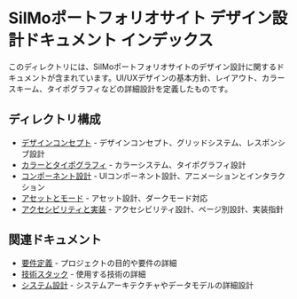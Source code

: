 # SilMoポートフォリオサイト デザイン設計ドキュメント インデックス

このディレクトリには、SilMoポートフォリオサイトのデザイン設計に関するドキュメントが含まれています。UI/UXデザインの基本方針、レイアウト、カラースキーム、タイポグラフィなどの詳細設計を定義したものです。

## ディレクトリ構成

- [デザインコンセプト](./デザインコンセプト.md) - デザインコンセプト、グリッドシステム、レスポンシブ設計
- [カラーとタイポグラフィ](./カラーとタイポグラフィ.md) - カラーシステム、タイポグラフィ設計
- [コンポーネント設計](./コンポーネント設計.md) - UIコンポーネント設計、アニメーションとインタラクション
- [アセットとモード](./アセットとモード.md) - アセット設計、ダークモード対応
- [アクセシビリティと実装](./アクセシビリティと実装.md) - アクセシビリティ設計、ページ別設計、実装指針

## 関連ドキュメント

- [要件定義](../要件定義/index.md) - プロジェクトの目的や要件の詳細
- [技術スタック](../技術スタック/index.md) - 使用する技術の詳細
- [システム設計](../システム設計/index.md) - システムアーキテクチャやデータモデルの詳細設計